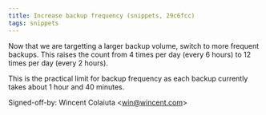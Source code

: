 ```yaml
---
title: Increase backup frequency (snippets, 29c6fcc)
tags: snippets
---
```


Now that we are targetting a larger backup volume, switch to more frequent backups. This raises the count from 4 times per day (every 6 hours) to 12 times per day (every 2 hours).

This is the practical limit for backup frequency as each backup currently takes about 1 hour and 40 minutes.

Signed-off-by: Wincent Colaiuta &lt;win@wincent.com&gt;
